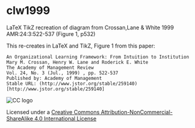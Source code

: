 # clw1999
LaTeX TikZ recreation of diagram from Crossan,Lane &amp; White 1999 AMR:24:3:522-537 (Figure 1, p532)

This re-creates in LaTeX and TikZ, Figure 1 from this paper:
```
An Organizational Learning Framework: From Intuition to Institution
Mary M. Crossan, Henry W. Lane and Roderick E. White
The Academy of Management Review
Vol. 24, No. 3 (Jul., 1999) , pp. 522-537
Published by: Academy of Management
Stable URL: (http://www.jstor.org/stable/259140)[http://www.jstor.org/stable/259140]
```

![CC logo](https://i.creativecommons.org/l/by-nc-sa/4.0/88x31.png)

Licensed under a [Creative Commons Attribution-NonCommercial-ShareAlike 4.0 International License](http://creativecommons.org/licenses/by-nc-sa/4.0/)

